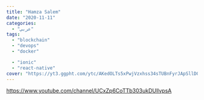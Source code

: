 ```yaml
---
title: "Hamza Salem"
date: "2020-11-11"
categories:
  - "عربي"
tags:
  - "blockchain"
  - "devops"
  - "docker"

  - "ionic"
  - "react-native"
cover: "https://yt3.ggpht.com/ytc/AKedOLTs5xPwjVzxhss34sTUBnFyrJApSllD0pa3oQaOhw=s88-c-k-c0x00ffffff-no-rj"
---
```


https://www.youtube.com/channel/UCxZp6CoTTb303ukDUllvpsA
